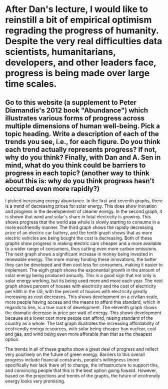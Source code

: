 # After Dan's lecture, I would like to reinstill a bit of empirical optimism regrading the progress of humanity. Despite the very real difficulties data scientists, humanitarians, developers, and other leaders face, progress is being made over large time scales.
## Go to this website (a supplement to Peter Diamandis's 2012 book "Abundance") which illustrates various forms of progress across multiple dimensions of human well-being. Pick a topic heading. Write a description of each of the trends you see, i.e., for each figure. Do you think each trend actually represents progress? If not, why do you think? Finally, with Dan and A. Sen in mind, what do you think could be barriers to progress in each topic? (another way to think about this is: why do you think progress hasn't occurred even more rapidly?) 

I picked increasing energy abundance. In the first and seventh graphs, there is a trend of decreasing prices for solar energy. This does show inovation and progress in the developement of cleaner energy. In the second graph, it is shown that wind and solar's share in total electricity is growing. This shows progress that the world asa whole is slowly starting to consume in a more ecofriendly manner. The third graph shows the rapidly decreasing price of an electric car battery, and the tenth graph shows that as more electric vehicles are being bought the cost is decreasing. Both of these graphs show progress in making electric cars cheaper and a more available to a wider range of consumers, thus cutting even more carbon emissions. The next graph shows a significant increase in money being invested in renewable energy. The more money funding these innovations, the better they can be developed and then cost less for consumers, making it easier to implement. The eigth graph shows the exponential growth in the amount of solar energy being produced annually. This is a good sign that not only is solar energy working, but its being used more and more each year. The next graph shows percent of houses with electricity and the cost of electricity per kWh in the US, with the percent of houses with electricity greatly increasing as cost decreases. This shows development on a civilian scale, more people having access and the means to afford this standard, which in regards to Sen, is a true mark of development. The eleventh graph shows the dramatic decrease in price per watt of energy. This shows development because at a lower cost more people can afford, raising standard of the country as a whole. The last graph illustrates the increasing affordability of ecofriendly energy resources, with solar being cheaper han nuclear, coal and gas, and wind being even more afforable than that as the cheapest option. 

The trends in all of these graphs show a great deal of progress and reflect very positively on the future of green energy. Barriers to this overall progress include financial constrants, people's willingness (more specifically heir lack there of) to change, the infrastructure to support this, and convincing people that this is the best option going foward. However, based on the projections and trends of the graphs, the future of ecofrendly energy looks very promising.
